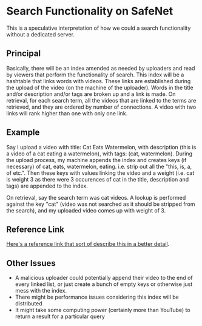 # Search Functionality on SafeNet
This is a speculative interpretation of how we could a search functionality without a dedicated server.

## Principal
Basically, there will be an index amended as needed by uploaders and read by viewers that perform the functionality of search. This index will be a hashtable that links words with videos. These links are established during the upload of the video (on the machine of the uploader). Words in the title and/or description and/or tags are broken up and a link is made. On retrieval, for each search term, all the videos that are linked to the terms are retrieved, and they are ordered by number of connections. A video with two links will rank higher than one with only one link.

## Example
Say I upload a video with title: Cat Eats Watermelon, with description (this is a video of a cat eating a watermelon), with tags: (cat, watermelon). During the upload process, my machine appends the index and creates keys (if necessary) of cat, eats, watermelon, eating. i.e. strip out all the "this, is, a, of etc.". Then these keys with values linking the video and a weight (i.e. cat is weight 3 as there were 3 occurences of cat in the title, description and tags) are appended to the index.

On retrieval, say the search term was cat videos. A lookup is performed against the key "cat" (video was not searched as it should be stripped from the search), and my uploaded video comes up with weight of 3.

## Reference Link
[Here's a reference link that sort of describe this in a better detail](http://www.ardendertat.com/2011/05/30/how-to-implement-a-search-engine-part-1-create-index/).


## Other Issues
- A malicious uploader could potentially append their video to the end of every linked list, or just create a bunch of empty keys or otherwise just mess with the index. 
- There might be performance issues considering this index will be distributed
- It might take some computing power (certainly more than YouTube) to return a result for a particular query
